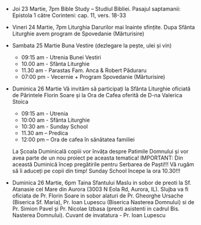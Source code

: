 * <label>Joi 23 Martie, 7pm</label> Bible Study – Studiul Bibliei. Pasajul saptamanii: Epistola 1 către Corinteni: cap. 11, vers. 18-33

* <label>Vineri 24 Martie, 7pm</label> Liturghia Darurilor mai înainte sfințite. Dupa Sfânta Liturghie avem program de Spovedanie (Mărturisire)

* <label>Sambata 25 Martie</label> Buna Vestire (dezlegare la pește, ulei și vin)
  * 09:15 am - Utrenia Bunei Vestiri
  * 10.00 am - Sfânta Liturghie
  * 11.30 am - Parastas Fam. Anca & Robert Păduraru
  * 07:00 pm - Vecernie + Program Spovedanie (Mărturisire)

* <label>Duminica 26 Martie</label> Vă invităm să participați la Sfânta Liturghie oficiată de Părintele Florin Soare și la Ora de Cafea oferită de D-na Valerica Stoica
  * 09:15 am - Utrenia 
  * 10:00 am - Sfânta Liturghie
  * 10:30 am - Sunday School
  * 11.30 am – Predica
  * 12:00 pm – Ora de cafea în sănătatea familiei
  
  La Școala Duminicală copiii vor învăța despre Patimile Domnului și vor avea parte de un nou proiect pe aceasta tematica! IMPORTANT: Din această Duminică încep pregătirile pentru Serbarea de Paști!!! Vă rugăm să îi aduceți pe copii din timp! Sunday School  începe la ora 10.30!!!

* <label class="primary">Duminica 26 Martie, 6pm</label> Taina Sfantului Maslu in sobor de preoti la Sf. Atanasie cel Mare din Aurora (3003 N Eola Rd, Aurora, IL). Slujba va fi oficiata de Pr. Florin Soare in sobor alaturi de Pr. Gheorghe Ursache (Biserica Sf. Maria), Pr. Ioan Lupescu (Biserica Nasterea Domnului) si de Pr. Simion Pavel și Pr. Nicolae Izbasa (preoti asistenti in cadrul Bis. Nasterea Domnului). Cuvant de invatatura - Pr. Ioan Lupescu